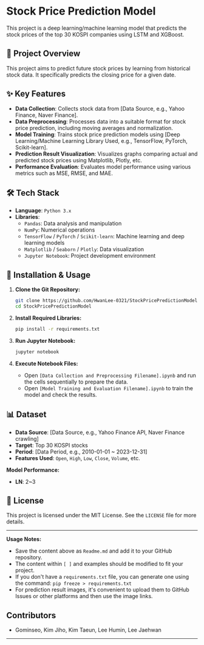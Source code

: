 # Stock Price Prediction Model

This project is a deep learning/machine learning model that predicts the stock prices of the top 30 KOSPI companies using LSTM and XGBoost.

## 📜 Project Overview

This project aims to predict future stock prices by learning from historical stock data. It specifically predicts the closing price for a given date.

## ✨ Key Features

  * **Data Collection**: Collects stock data from [Data Source, e.g., Yahoo Finance, Naver Finance].
  * **Data Preprocessing**: Processes data into a suitable format for stock price prediction, including moving averages and normalization.
  * **Model Training**: Trains stock price prediction models using [Deep Learning/Machine Learning Library Used, e.g., TensorFlow, PyTorch, Scikit-learn].
  * **Prediction Result Visualization**: Visualizes graphs comparing actual and predicted stock prices using Matplotlib, Plotly, etc.
  * **Performance Evaluation**: Evaluates model performance using various metrics such as MSE, RMSE, and MAE.

## 🛠️ Tech Stack

  * **Language**: `Python 3.x`
  * **Libraries**:
      * `Pandas`: Data analysis and manipulation
      * `NumPy`: Numerical operations
      * `TensorFlow` / `PyTorch` / `Scikit-learn`: Machine learning and deep learning models
      * `Matplotlib` / `Seaborn` / `Plotly`: Data visualization
      * `Jupyter Notebook`: Project development environment

## 💾 Installation & Usage

1.  **Clone the Git Repository:**

    ```bash
    git clone https://github.com/HwanLee-0321/StockPricePredictionModel.git
    cd StockPricePredictionModel
    ```

2.  **Install Required Libraries:**

    ```bash
    pip install -r requirements.txt
    ```

3.  **Run Jupyter Notebook:**

    ```bash
    jupyter notebook
    ```

4.  **Execute Notebook Files:**

      * Open `[Data Collection and Preprocessing Filename].ipynb` and run the cells sequentially to prepare the data.
      * Open `[Model Training and Evaluation Filename].ipynb` to train the model and check the results.

## 📊 Dataset

  * **Data Source**: [Data Source, e.g., Yahoo Finance API, Naver Finance crawling]
  * **Target**: Top 30 KOSPI stocks
  * **Period**: [Data Period, e.g., 2010-01-01 \~ 2023-12-31]
  * **Features Used**: `Open`, `High`, `Low`, `Close`, `Volume`, etc.

**Model Performance:**

  * **LN**: 2~3

## 📄 License

This project is licensed under the MIT License. See the `LICENSE` file for more details.

-----

**Usage Notes:**

  * Save the content above as `Readme.md` and add it to your GitHub repository.
  * The content within `[ ]` and examples should be modified to fit your project.
  * If you don't have a `requirements.txt` file, you can generate one using the command: `pip freeze > requirements.txt`
  * For prediction result images, it's convenient to upload them to GitHub Issues or other platforms and then use the image links.

## Contributors

  - Gominseo, Kim Jiho, Kim Taeun, Lee Humin, Lee Jaehwan

-----